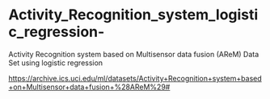 # Activity_Recognition_system_logistic_regression-
Activity Recognition system based on Multisensor data fusion (AReM) Data Set using logistic regression

https://archive.ics.uci.edu/ml/datasets/Activity+Recognition+system+based+on+Multisensor+data+fusion+%28AReM%29#
